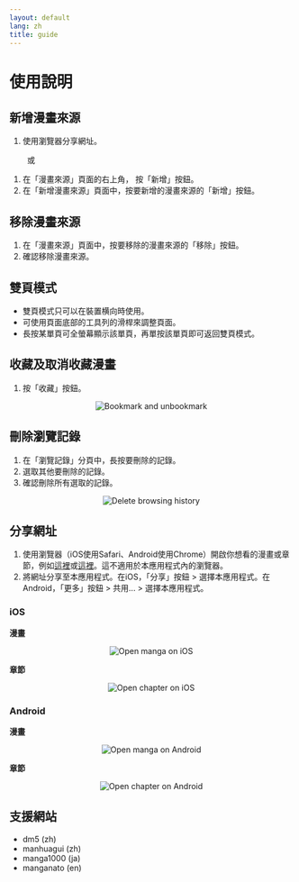 ```yaml
---
layout: default
lang: zh
title: guide
---
```


# 使用說明

## 新增漫畫來源
1. 使用瀏覽器分享網址。

&nbsp; &nbsp; &nbsp; &nbsp; 或

1. 在「漫畫來源」頁面的右上角， 按「新增」按鈕。
2. 在「新增漫畫來源」頁面中，按要新增的漫畫來源的「新增」按鈕。

## 移除漫畫來源
1. 在「漫畫來源」頁面中，按要移除的漫畫來源的「移除」按鈕。
2. 確認移除漫畫來源。

## 雙頁模式
- 雙頁模式只可以在裝置横向時使用。
- 可使用頁面底部的工具列的滑桿來調整頁面。
- 長按某單頁可全螢幕顯示該單頁，再單按該單頁即可返回雙頁模式。

## 收藏及取消收藏漫畫
1. 按「收藏」按鈕。

<p align="center">
  <img src="https://tsuideni-works.github.io/assets/img/bookmark.gif" alt="Bookmark and unbookmark" />
</p>

## 刪除瀏覽記錄
1. 在「瀏覽記錄」分頁中，長按要刪除的記錄。
2. 選取其他要刪除的記錄。
3. 確認刪除所有選取的記錄。

<p align="center">
  <img src="https://tsuideni-works.github.io/assets/img/deleteHistory.gif" alt="Delete browsing history" />
</p>

## 分享網址
1. 使用瀏覽器（iOS使用Safari、Android使用Chrome）開啟你想看的漫畫或章節，例如[這裡](https://tsuideni-works.github.io/zh/manga.html)或[這裡](https://tsuideni-works.github.io/zh/pages.html)。這不適用於本應用程式內的瀏覽器。
2. 將網址分享至本應用程式。在iOS，「分享」按鈕 > 選擇本應用程式。在Android，「更多」按鈕 > 共用... > 選擇本應用程式。

### iOS

**漫畫**

<p align="center">
  <img src="https://tsuideni-works.github.io/assets/img/openManga_ios.gif" alt="Open manga on iOS" />
</p>

**章節**

<p align="center">
  <img src="https://tsuideni-works.github.io/assets/img/openChapter_ios.gif" alt="Open chapter on iOS" />
</p>

### Android

**漫畫**

<p align="center">
  <img src="https://tsuideni-works.github.io/assets/img/openManga_android.gif" alt="Open manga on Android" />
</p>

**章節**

<p align="center">
  <img src="https://tsuideni-works.github.io/assets/img/openChapter_android.gif" alt="Open chapter on Android" />
</p>

## 支援網站
- dm5 (zh)
- manhuagui (zh)
- manga1000 (ja)
- manganato (en)
